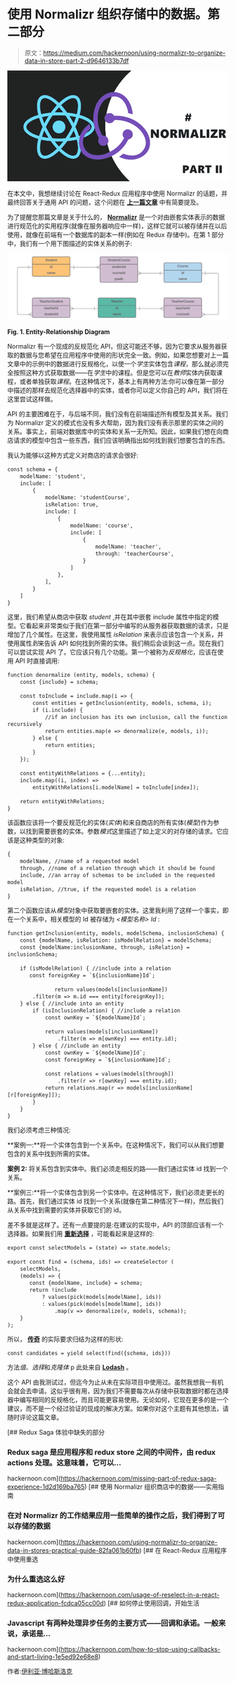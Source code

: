 # 使用 Normalizr 组织存储中的数据。第二部分

> 原文：<https://medium.com/hackernoon/using-normalizr-to-organize-data-in-store-part-2-d9646133b7df>

![](img/42c3b6b55ff46f3658bce87faa79a5e0.png)

在本文中，我想继续讨论在 React-Redux 应用程序中使用 Normalizr 的话题，并最终回答关于通用 API 的问题，这个问题在 [**上一篇文章**](https://hackernoon.com/using-normalizr-to-organize-data-in-stores-practical-guide-82fa061b60fb) 中有简要提及。

为了提醒您那篇文章是关于什么的， [**Normalizr**](https://github.com/paularmstrong/normalizr) 是一个对由嵌套实体表示的数据进行规范化的实用程序(就像在服务器响应中一样)，这样它就可以被存储并在以后使用，就像在前端有一个数据库的副本一样(例如在 Redux 存储中)。在第 1 部分中，我们有一个用下图描述的实体关系的例子:

![](img/f9009b6cb048e51e8c56e78db5fe6321.png)

**Fig. 1\. Entity-Relationship Diagram**

Normalizr 有一个现成的反规范化 API，但这可能还不够，因为它要求从服务器获取的数据与您希望在应用程序中使用的形状完全一致。例如，如果您想要对上一篇文章中的示例中的数据进行反规格化，以使一个*学生*实体包含*课程*，那么就必须完全按照这种方式获取数据——在*学生*中的课程。但是您可以在*教师*实体内获取课程，或者单独获取*课程*。在这种情况下，基本上有两种方法:你可以像在第一部分中描述的那样去规范化选择器中的实体，或者你可以定义你自己的 API，我们将在这里尝试这样做。

API 的主要困难在于，与后端不同，我们没有在前端描述所有模型及其关系。我们为 Normalizr 定义的模式也没有多大帮助，因为我们没有表示那里的实体之间的关系。事实上，前端对数据库中的实体和关系一无所知。因此，如果我们想在向商店请求的模型中包含一些东西，我们应该明确指出如何找到我们想要包含的东西。

我认为能够以这种方式定义对商店的请求会很好:

```
const schema = {
    modelName: 'student',
    include: [
        {
            modelName: 'studentCourse',
            isRelation: true,
            include: [
                {
                    modelName: 'course',
                    include: [
                        {
                            modelName: 'teacher',
                            through: 'teacherCourse',
                        }
                    ]
                },
            ],
        }
    ]
}
```

这里，我们希望从商店中获取 *student* ,并在其中嵌套 include 属性中指定的模型。它看起来非常类似于我们在第一部分中编写的从服务器获取数据的请求，只是增加了几个属性。在这里，我使用属性 *isRelation* 来表示应该包含一个关系，并使用属性*到*来告诉 API 如何找到所需的实体。我们稍后会谈到这一点。现在我们可以尝试实现 API 了。它应该只有几个功能。第一个被称为*反规格化*，应该在使用 API 时直接调用:

```
function denormalize (entity, models, schema) {
    const {include} = schema;

    const toInclude = include.map(i => {
        const entities = getInclusion(entity, models, schema, i);
        if (i.include) {
            //if an inclusion has its own inclusion, call the function recursively 
            return entities.map(e => denormalize(e, models, i));
        } else {
            return entities;
        }
    });

    const entityWithRelations = {...entity};
    include.map((i, index) => 
        entityWithRelations[i.modelName] = toInclude[index]);

    return entityWithRelations;
}
```

该函数应该将一个要反规范化的实体(*实体*)和来自商店的所有实体(*模型*)作为参数，以找到需要嵌套的实体。参数*模式*这里描述了如上定义的对存储的请求。它应该是这种类型的对象:

```
{
    modelName, //name of a requested model
    through, //name of a relation through which it should be found
    include, //an array of schemas to be included in the requested model
    isRelation, //true, if the requested model is a relation
}
```

第二个函数应该从*模型*对象中获取要嵌套的实体。这里我利用了这样一个事实，即在一个关系中，相关模型的 Id 被存储为 *<模型名称> Id* :

```
function getInclusion(entity, models, modelSchema, inclusionSchema) {
    const {modelName, isRelation: isModelRelation} = modelSchema;
    const {modelName:inclusionName, through, isRelation} = inclusionSchema;

    if (isModelRelation) { //include into a relation
       const foreignKey = `${inclusionName}Id`;

               return values(models[inclusionName])
        .filter(m => m.id === entity[foreignKey]);
    } else { //include into an entity
        if (isInclusionRelation) { //include a relation
            const ownKey = `${modelName}Id`;

            return values(models[inclusionName])
                .filter(m => m[ownKey] === entity.id);
        } else { //include an entity
            const ownKey = `${modelName}Id`;
            const foreignKey = `${inclusionName}Id`;

            const relations = values(models[through])
                .filter(r => r[ownKey] === entity.id);
            return relations.map(r => models[inclusionName][r[foreignKey]]);
        }
    }
}
```

我们必须考虑三种情况:

**案例一:**将一个实体包含到一个关系中。在这种情况下，我们可以从我们想要包含的关系中找到所需的实体。

**案例 2:** 将关系包含到实体中。我们必须走相反的路——我们通过实体 id 找到一个关系。

**案例三:**将一个实体包含到另一个实体中。在这种情况下，我们必须走更长的路。首先，我们通过实体 id 找到一个关系(就像在第二种情况下一样)，然后我们从关系中找到需要的实体并获取它们的 id。

差不多就是这样了。还有一点要提的是:在建议的实现中，API 的顶部应该有一个选择器。如果我们用 [**重新选择**](https://github.com/reactjs/reselect) ，可能看起来是这样的:

```
export const selectModels = (state) => state.models;

export const find = (schema, ids) => createSelector (
    selectModels,
    (models) => {
       const {modelName, include} = schema;
       return !include 
           ? values(pick(models[modelName], ids)) 
           : values(pick(models[modelName], ids))
               .map(v => denormalize(v, models, schema));
    }
);
```

所以， [**传奇**](https://redux-saga.js.org/) 的实际要求归结为这样的形状:

```
const candidates = yield select(find({schema, ids}))
```

方法*值*、*选择*和*克隆体* p 此处来自 [**Lodash**](https://lodash.com/) 。

这个 API 由我测试过，但迄今为止从未在实际项目中使用过。虽然我想我一有机会就会去申请。这似乎很有用，因为我们不需要每次从存储中获取数据时都在选择器中编写相同的反规格化，而且可能更容易使用。无论如何，它现在更多的是一个建议，而不是一个经过验证的现成的解决方案。如果你对这个主题有其他想法，请随时评论这篇文章。

[](https://hackernoon.com/missing-part-of-redux-saga-experience-1d2d169ba765) [## Redux Saga 体验中缺失的部分

### Redux saga 是应用程序和 redux store 之间的中间件，由 redux actions 处理。这意味着，它可以…

hackernoon.com](https://hackernoon.com/missing-part-of-redux-saga-experience-1d2d169ba765) [](https://hackernoon.com/using-normalizr-to-organize-data-in-stores-practical-guide-82fa061b60fb) [## 使用 Normalizr 组织商店中的数据——实用指南

### 在对 Normalizr 的工作结果应用一些简单的操作之后，我们得到了可以存储的数据

hackernoon.com](https://hackernoon.com/using-normalizr-to-organize-data-in-stores-practical-guide-82fa061b60fb) [](https://hackernoon.com/usage-of-reselect-in-a-react-redux-application-fcdca05cc00d) [## 在 React-Redux 应用程序中使用重选

### 为什么重选这么好

hackernoon.com](https://hackernoon.com/usage-of-reselect-in-a-react-redux-application-fcdca05cc00d) [](https://hackernoon.com/how-to-stop-using-callbacks-and-start-living-1e5ed92e68e8) [## 如何停止使用回调，开始生活

### Javascript 有两种处理异步任务的主要方式——回调和承诺。一般来说，承诺是…

hackernoon.com](https://hackernoon.com/how-to-stop-using-callbacks-and-start-living-1e5ed92e68e8) 

作者:[伊利亚·博哈斯洛克](https://github.com/iPhaeton)
